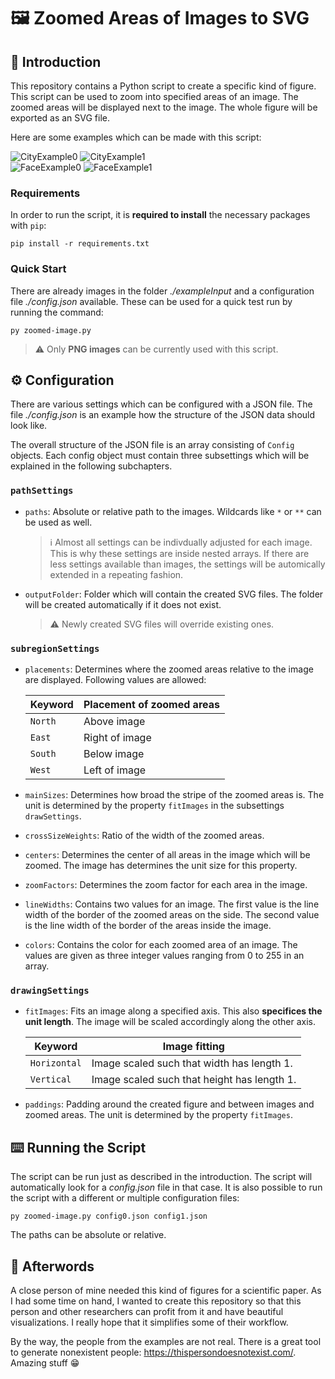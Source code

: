 # :framed_picture: Zoomed Areas of Images to SVG

## :scroll: Introduction

This repository contains a Python script to create a specific kind of figure. This script can be used to zoom into specified areas of an image. The zoomed areas will be displayed next to the image. The whole figure will be exported as an SVG file.

Here are some examples which can be made with this script:

![CityExample0](docImage/CityExample0.svg)
![CityExample1](docImage/CityExample1.svg)  
![FaceExample0](docImage/FaceExample0.svg)
![FaceExample1](docImage/FaceExample1.svg)


### Requirements

In order to run the script, it is **required to install** the necessary packages with `pip`:

```
pip install -r requirements.txt
```

### Quick Start

There are already images in the folder *./exampleInput* and a configuration file *./config.json* available. These can be used for a quick test run by running the command:

```
py zoomed-image.py
```

> :warning: Only **PNG images** can be currently used with this script.

## :gear: Configuration

There are various settings which can be configured with a JSON file. The file *./config.json* is an example how the structure of the JSON data should look like.

The overall structure of the JSON file is an array consisting of `Config` objects. Each config object must contain three subsettings which will be explained in the following subchapters.

### `pathSettings`

- `paths`: Absolute or relative path to the images. Wildcards like `*` or `**` can be used as well.

  > :information_source: Almost all settings can be indivdually adjusted for each image. This is why these settings are inside nested arrays. If there are less settings available than images, the settings will be automically extended in a repeating fashion.

- `outputFolder`: Folder which will contain the created SVG files. The folder will be created automatically if it does not exist.

  > :warning: Newly created SVG files will override existing ones.

### `subregionSettings`

- `placements`: Determines where the zoomed areas relative to the image are displayed. Following values are allowed:

  | Keyword | Placement of zoomed areas |
  | ------- | ------------------------- |
  | `North` | Above image               |
  | `East`  | Right of image            |
  | `South` | Below image               |
  | `West`  | Left of image             |

- `mainSizes`: Determines how broad the stripe of the zoomed areas is. The unit is determined by the property `fitImages` in the subsettings `drawSettings`. 
- `crossSizeWeights`: Ratio of the width of the zoomed areas. 
- `centers`: Determines the center of all areas in the image which will be zoomed. The image has determines the unit size for this property.
- `zoomFactors`: Determines the zoom factor for each area in the image.
- `lineWidths`: Contains two values for an image. The first value is the line width of the border of the zoomed areas on the side. The second value is the line width of the border of the areas inside the image.
- `colors`: Contains the color for each zoomed area of an image. The values are given as three integer values ranging from 0 to 255 in an array.

### `drawingSettings`

- `fitImages`: Fits an image along a specified axis. This also **specifices the unit length**. The image will be scaled accordingly along the other axis.

  | Keyword      | Image fitting                               |
  | ------------ | ------------------------------------------- |
  | `Horizontal` | Image scaled such that width has length 1.  |
  | `Vertical`   | Image scaled such that height has length 1. |

- `paddings`: Padding around the created figure and between images and zoomed areas. The unit is determined by the property `fitImages`.

## :keyboard: Running the Script

The script can be run just as described in the introduction. The script will automatically look for a *config.json* file in that case. It is also possible to run the script with a different or multiple configuration files:
```
py zoomed-image.py config0.json config1.json
```

The paths can be absolute or relative.

## :dart: Afterwords

A close person of mine needed this kind of figures for a scientific paper. As I had some time on hand, I wanted to create this repository so that this person and other researchers can profit from it and have beautiful visualizations. I really hope that it simplifies some of their workflow.

By the way, the people from the examples are not real. There is a great tool to generate nonexistent people: https://thispersondoesnotexist.com/. Amazing stuff :grin:
